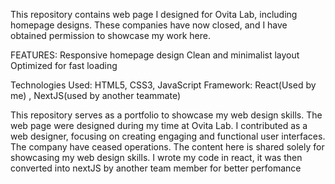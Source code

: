This repository contains web page I designed for Ovita Lab, including homepage designs. These companies have now closed, and I have obtained permission to showcase my work here.

FEATURES:
Responsive homepage design
Clean and minimalist layout
Optimized for fast loading

Technologies Used:
HTML5, CSS3, JavaScript
Framework: React(Used by me) , NextJS(used by another teammate)

This repository serves as a portfolio to showcase my web design skills. The web page were designed during my time at Ovita Lab. I contributed as a web designer, focusing on creating engaging and functional user interfaces. The company have ceased operations. The content here is shared solely for showcasing my web design skills.
I wrote my code in react, it was then converted into nextJS by another team member for better perfomance
